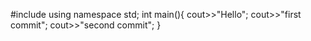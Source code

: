 #include<iostream>
using namespace std;
int main(){
  cout>>"Hello";
  cout>>"first commit";
  cout>>"second commit";
}
